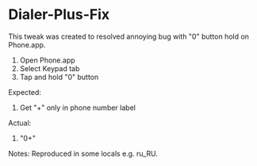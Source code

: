 Dialer-Plus-Fix
===============

This tweak was created to resolved annoying bug with "0" button hold on Phone.app.

1) Open Phone.app
2) Select Keypad tab
3) Tap and hold "0" button

Expected:
1) Get "+" only in phone number label

Actual:
1) "0+" 

Notes:
Reproduced in some locals e.g. ru_RU.

